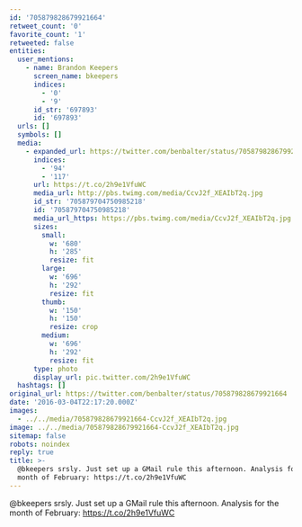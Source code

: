 ```yaml
---
id: '705879828679921664'
retweet_count: '0'
favorite_count: '1'
retweeted: false
entities:
  user_mentions:
    - name: Brandon Keepers
      screen_name: bkeepers
      indices:
        - '0'
        - '9'
      id_str: '697893'
      id: '697893'
  urls: []
  symbols: []
  media:
    - expanded_url: https://twitter.com/benbalter/status/705879828679921664/photo/1
      indices:
        - '94'
        - '117'
      url: https://t.co/2h9e1VfuWC
      media_url: http://pbs.twimg.com/media/CcvJ2f_XEAIbT2q.jpg
      id_str: '705879704750985218'
      id: '705879704750985218'
      media_url_https: https://pbs.twimg.com/media/CcvJ2f_XEAIbT2q.jpg
      sizes:
        small:
          w: '680'
          h: '285'
          resize: fit
        large:
          w: '696'
          h: '292'
          resize: fit
        thumb:
          w: '150'
          h: '150'
          resize: crop
        medium:
          w: '696'
          h: '292'
          resize: fit
      type: photo
      display_url: pic.twitter.com/2h9e1VfuWC
  hashtags: []
original_url: https://twitter.com/benbalter/status/705879828679921664
date: '2016-03-04T22:17:20.000Z'
images:
  - ../../media/705879828679921664-CcvJ2f_XEAIbT2q.jpg
image: ../../media/705879828679921664-CcvJ2f_XEAIbT2q.jpg
sitemap: false
robots: noindex
reply: true
title: >-
  @bkeepers srsly. Just set up a GMail rule this afternoon. Analysis for the
  month of February: https://t.co/2h9e1VfuWC
---
```


@bkeepers srsly. Just set up a GMail rule this afternoon. Analysis for the month of February: https://t.co/2h9e1VfuWC